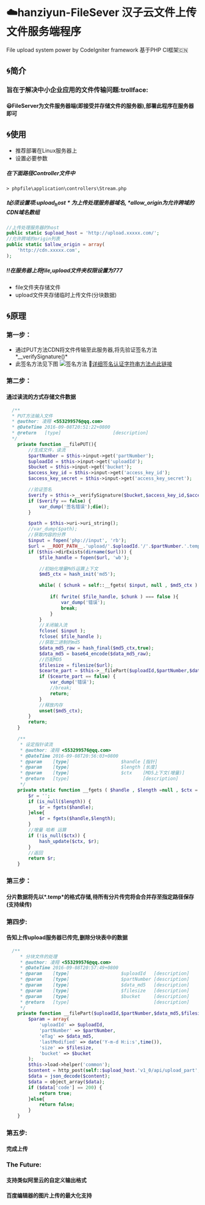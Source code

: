 # :cloud:hanziyun-FileSever 汉子云文件上传文件服务端程序
File upload system power by CodeIgniter framework 基于PHP CI框架:cn:

## :cyclone:简介
### 旨在于解决中小企业应用的文件传输问题:trollface:
#### :smiley:FileServer为文件服务器端(即接受并存储文件的服务器),部署此程序在服务器即可

## :cyclone:使用
* 推荐部署在Linux服务器上
* 设置必要参数
##### 在下面路径Controller文件中
```
> phpfile\application\controllers\Stream.php
```
##### :heavy_exclamation_mark:必须设置项:*$upload_host* 为上传处理服务器域名,*$allow_origin*为允许跨域的CDN域名数组
```PHP
//上传处理服务器的host
public static $upload_host = 'http://upload.xxxxx.com/';
//允许跨域的origin列表
public static $allow_origin = array(
	'http://cdn.xxxxx.com',
);
```
##### :bangbang:在服务器上将*file*,*upload*文件夹权限设置为777
* file文件夹存储文件
* upload文件夹存储临时上传文件(分块数据)

## :cyclone:原理
### 第一步：
* 通过PUT方法CDN将文件传输至此服务器,将先验证签名方法*__verifySignature()*
* 此签名方法见下图
![签名方法](https://doc.bce.baidu.com/bce-documentation/Reference/GenerateKeyProcess06.png?responseContentDisposition=attachment)
:link:[详细签名认证字符串方法点此链接](https://cloud.baidu.com/doc/Reference/AuthenticationMechanism.html#.E7.94.9F.E6.88.90.E8.AE.A4.E8.AF.81.E5.AD.97.E7.AC.A6.E4.B8.B2)

### 第二步：
#### 通过读流的方式存储文件数据
```PHP
  /**
  * PUT方法输入文件
  * @author: 凌翔 <553299576@qq.com>
  * @DateTime 2016-09-08T20:51:22+0800
  * @return   [type]                   [description]
  */
	private function __filePUT(){
		//生成文件，读流
		$partNumber = $this->input->get('partNumber');
		$uploadId = $this->input->get('uploadId');
		$bucket = $this->input->get('bucket');
		$access_key_id = $this->input->get('access_key_id');
		$access_key_secret = $this->input->get('access_key_secret');

		//验证签名
		$verify = $this->__verifySignature($bucket,$access_key_id,$access_key_secret);
		if ($verify == false) {
			var_dump('签名错误');die();
		}

		$path = $this->uri->uri_string();
		//var_dump($path);
		//获取内容的分界
		$input = fopen('php://input', 'rb');
		$url = __ROOT_PATH__.'upload/'.$uploadId.'/'.$partNumber.'.temp';
	    if ($this->dirExists(dirname($url))) {
	    	$file_handle = fopen($url, 'wb');

		    //初始化增量Md5运算上下文
		    $md5_ctx = hash_init('md5');

		    while( ( $chunk = self::__fgets( $input, null , $md5_ctx ) ) !== false ){
	    
		    	if( fwrite( $file_handle, $chunk ) === false ){
		    		var_dump('错误');
		    		break;
		    	}
		    }
		    //关闭输入流
		    fclose( $input );
		    fclose( $file_handle );
		    //获取二进制的md5
		    $data_md5_raw = hash_final($md5_ctx,true);
		    $data_md5 = base64_encode($data_md5_raw);
		    //匹配MD5
		    $filesize = filesize($url);
		    $cearte_part = $this->__filePart($uploadId,$partNumber,$data_md5,$filesize,$bucket);
		    if ($cearte_part == false) {
		    	var_dump('错误');
		    	//break;
				return;
		    }
		    //释放内存
		    unset($md5_ctx);
	    }
	    return;
	}

	/**
	 * 设定指针读流
	 * @author: 凌翔 <553299576@qq.com>
	 * @DateTime 2016-09-08T20:56:03+0800
	 * @param    [type]                   $handle [指针]
	 * @param    [type]                   $length [长度]
	 * @param    [type]                   $ctx    [MD5上下文(增量)]
	 * @return   [type]                           [description]
	 */
	private static function __fgets ( $handle , $length =null , $ctx = null ){
		$r = '';
		if (is_null($length)) {
			$r = fgets($handle);
		}else{
			$r = fgets($handle,$length);
		}
		//增量 哈希 运算
		if (!is_null($ctx)) {
			hash_update($ctx, $r);
		}
		//返回
		return $r;
	}
```
### 第三步：
#### 分片数据将先以*.temp*的格式存储,待所有分片传完将会合并存至指定路径保存(支持续传)

### 第四步:
#### 告知上传upload服务器已传完,删除分块表中的数据
```PHP
  /**
	 * 分块文件的处理
	 * @author: 凌翔 <553299576@qq.com>
	 * @DateTime 2016-09-08T20:57:49+0800
	 * @param    [type]                   $uploadId   [description]
	 * @param    [type]                   $partNumber [description]
	 * @param    [type]                   $data_md5   [description]
	 * @param    [type]                   $filesize   [description]
	 * @param    [type]                   $bucket     [description]
	 * @return   [type]                               [description]
	 */
	private function __filePart($uploadId,$partNumber,$data_md5,$filesize,$bucket){
		$param = array(
			'uploadId' => $uploadId,
			'partNumber' => $partNumber,
			'eTag' => $data_md5,
			'lastModified' => date('Y-m-d H:i:s',time()),
			'size' => $filesize,
			'bucket' => $bucket 
		);
		$this->load->helper('common');
		$content = http_post(self::$upload_host.'v1_0/api/upload_part',$param);
		$data = json_decode($content);
		$data = object_array($data);
		if ($data['code'] == 200) {
			return true;
		}else{
			return false;
		}
	}
```
### 第五步:
#### 完成上传
### The Future:
#### 支持类似阿里云的自定义输出格式
#### 百度编辑器的图片上传的最大化支持
